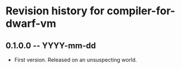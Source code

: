 # Revision history for compiler-for-dwarf-vm

## 0.1.0.0 -- YYYY-mm-dd

* First version. Released on an unsuspecting world.

